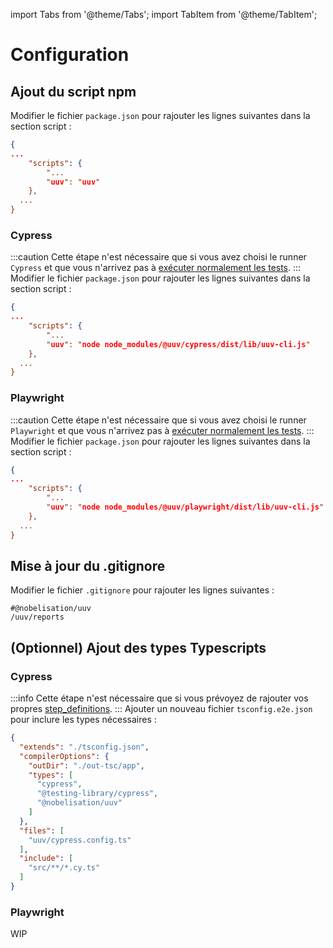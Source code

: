 import Tabs from '@theme/Tabs';
import TabItem from '@theme/TabItem';

# Configuration

## Ajout du script npm
Modifier le fichier `package.json` pour rajouter les lignes suivantes dans la section script :

```json title='package.json'
{
...
    "scripts": {
        "...
        "uuv": "uuv"
    },
  ...
}
```
### Cypress
:::caution
Cette étape n'est nécessaire que si vous avez choisi le runner `Cypress` et que vous n'arrivez pas à [exécuter normalement les tests](/docs/test/running-test).
:::
Modifier le fichier `package.json` pour rajouter les lignes suivantes dans la section script :

```json title='package.json'
{
...
    "scripts": {
        "...
        "uuv": "node node_modules/@uuv/cypress/dist/lib/uuv-cli.js"
    },
  ...
}
```

### Playwright
:::caution
Cette étape n'est nécessaire que si vous avez choisi le runner `Playwright` et que vous n'arrivez pas à [exécuter normalement les tests](/docs/test/running-test).
:::
Modifier le fichier `package.json` pour rajouter les lignes suivantes dans la section script :

```json title='package.json'
{
...
    "scripts": {
        "...
        "uuv": "node node_modules/@uuv/playwright/dist/lib/uuv-cli.js"
    },
  ...
}
```

## Mise à jour du .gitignore

Modifier le fichier `.gitignore` pour rajouter les lignes suivantes :

```gitignore title='.gitignore'
#@nobelisation/uuv
/uuv/reports
```


## (Optionnel) Ajout des types Typescripts
### Cypress
:::info
Cette étape n'est nécessaire que si vous prévoyez de rajouter vos propres [step_definitions](/docs/wordings/add-custom-step-definition).
:::
Ajouter un nouveau fichier `tsconfig.e2e.json` pour inclure les types nécessaires :

```json title='tsconfig.e2e.json'
{
  "extends": "./tsconfig.json",
  "compilerOptions": {
    "outDir": "./out-tsc/app",
    "types": [
      "cypress",
      "@testing-library/cypress",
      "@nobelisation/uuv"
    ]
  },
  "files": [
    "uuv/cypress.config.ts"
  ],
  "include": [
    "src/**/*.cy.ts"
  ]
}
```

### Playwright
WIP
